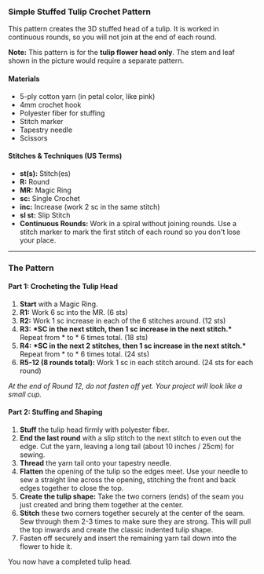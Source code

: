 ### **Simple Stuffed Tulip Crochet Pattern**

This pattern creates the 3D stuffed head of a tulip. It is worked in continuous rounds, so you will not join at the end of each round.

**Note:** This pattern is for the **tulip flower head only**. The stem and leaf shown in the picture would require a separate pattern.

#### **Materials**

*   5-ply cotton yarn (in petal color, like pink)
*   4mm crochet hook
*   Polyester fiber for stuffing
*   Stitch marker
*   Tapestry needle
*   Scissors

#### **Stitches & Techniques (US Terms)**

*   **st(s):** Stitch(es)
*   **R:** Round
*   **MR:** Magic Ring
*   **sc:** Single Crochet
*   **inc:** Increase (work 2 sc in the same stitch)
*   **sl st:** Slip Stitch
*   **Continuous Rounds:** Work in a spiral without joining rounds. Use a stitch marker to mark the first stitch of each round so you don't lose your place.

---

### **The Pattern**

#### **Part 1: Crocheting the Tulip Head**

1.  **Start** with a Magic Ring.
2.  **R1:** Work 6 sc into the MR. (6 sts)
3.  **R2:** Work 1 sc increase in each of the 6 stitches around. (12 sts)
4.  **R3:** **\***SC in the next stitch, then 1 sc increase in the next stitch.**\*** Repeat from \* to \* 6 times total. (18 sts)
5.  **R4:** **\***SC in the next 2 stitches, then 1 sc increase in the next stitch.**\*** Repeat from \* to \* 6 times total. (24 sts)
6.  **R5-12 (8 rounds total):** Work 1 sc in each stitch around. (24 sts for each round)

*At the end of Round 12, do not fasten off yet. Your project will look like a small cup.*

#### **Part 2: Stuffing and Shaping**

1.  **Stuff** the tulip head firmly with polyester fiber.
2.  **End the last round** with a slip stitch to the next stitch to even out the edge. Cut the yarn, leaving a long tail (about 10 inches / 25cm) for sewing.
3.  **Thread** the yarn tail onto your tapestry needle.
4.  **Flatten** the opening of the tulip so the edges meet. Use your needle to sew a straight line across the opening, stitching the front and back edges together to close the top.
5.  **Create the tulip shape:** Take the two corners (ends) of the seam you just created and bring them together at the center.
6.  **Stitch** these two corners together securely at the center of the seam. Sew through them 2-3 times to make sure they are strong. This will pull the top inwards and create the classic indented tulip shape.
7.  Fasten off securely and insert the remaining yarn tail down into the flower to hide it.

You now have a completed tulip head.